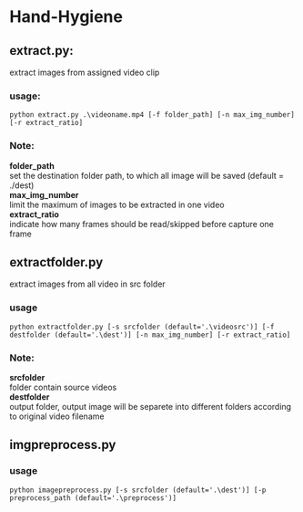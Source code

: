 # Hand-Hygiene

## extract.py:
extract images from assigned video clip
### usage:
```
python extract.py .\videoname.mp4 [-f folder_path] [-n max_img_number] [-r extract_ratio]
```
### Note: 
**folder_path**<br>
set the destination folder path, to which all image will be saved (default = ./dest)<br>
**max_img_number**<br>
limit the maximum of images to be extracted in one video <br>
**extract_ratio**<br>
indicate how many frames should be read/skipped before capture one frame<br>

## extractfolder.py
extract images from all video in src folder
### usage
```
python extractfolder.py [-s srcfolder (default='.\videosrc')] [-f destfolder (default='.\dest')] [-n max_img_number] [-r extract_ratio]
```
### Note: 
**srcfolder**<br>
folder contain source videos<br>
**destfolder**<br>
output folder, output image will be separete into different folders according to original video filename
## imgpreprocess.py
### usage
```
python imagepreprocess.py [-s srcfolder (default='.\dest')] [-p preprocess_path (default='.\preprocess')]
```